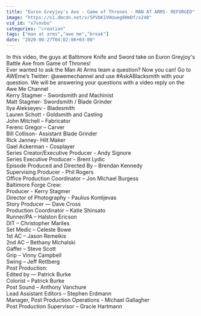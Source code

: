 ```yaml
---
title: "Euron Greyjoy's Axe - Game of Thrones - MAN AT ARMS- REFORGED"
image: "https://s1.dmcdn.net/v/SPVbK1VHUueg8HmDf/x240"
vid_id: "x7vnvbo"
categories: "creation"
tags: ["man at arms","awe me","break"]
date: "2020-08-27T04:02:06+03:00"
---
```

In this video, the guys at Baltimore Knife and Sword take on Euron Greyjoy's Battle Axe from Game of Thrones!  <br>Ever wanted to ask the Man At Arms team a question? Now you can! Go to AWEme’s Twitter: @awemechannel and use #AskABlacksmith with your question. We will be answering your questions with a video reply on the Awe Me Channel   <br>Kerry Stagmer - Swordsmith and Machinist  <br>Matt Stagmer- Swordsmith /  Blade Grinder  <br>Ilya Alekseyev - Bladesmith   <br>Lauren Schott - Goldsmith and Casting  <br>John Mitchell – Fabricator  <br>Ferenc Gregor –  Carver  <br>Bill Collison- Assistant Blade Grinder  <br>Rick Janney- Hilt Maker  <br>Gael Ackerman - Cosplayer  <br>Series Creator/Executive Producer - Andy Signore  <br>Series Executive Producer - Brent Lydic  <br>Episode Produced and Directed By - Brendan Kennedy  <br>Supervising Producer - Phil Rogers  <br>Office Production Coordinator – Jon Michael Burgess  <br>Baltimore Forge Crew:  <br>Producer - Kerry Stagmer  <br>Director of Photography - Paulius Kontijevas  <br>Story Producer — Dave Cross  <br>Production Coordinator – Katie Shinsato  <br>Runner/PA – Halston Ericson  <br>DIT – Christopher Mariles  <br>Set Medic – Celeste Bowe  <br>1st AC – Jason Remeikis  <br>2nd AC – Bethany Michalski  <br>Gaffer – Steve Scott  <br>Grip – Vinny Campbell  <br>Swing – Jeff Rettberg  <br>Post Production:  <br>Edited by — Patrick Burke  <br>Colorist – Patrick Burke  <br>Post Sound – Anthony Vanchure  <br>Lead Assistant Editors – Stephen Erdmann  <br>Manager, Post Production Operations - Michael Gallagher  <br>Post Production Supervisor – Gracie Hartmann
